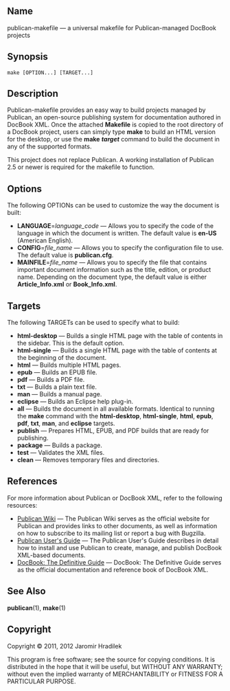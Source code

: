 Name
----

publican-makefile — a universal makefile for Publican-managed DocBook projects


Synopsis
--------

    make [OPTION...] [TARGET...]


Description
-----------

Publican-makefile provides an easy way to build projects managed by Publican, an open-source publishing system for documentation authored in DocBook XML. Once the attached **Makefile** is copied to the root directory of a DocBook project, users can simply type **make** to build an HTML version for the desktop, or use the **make** ***target*** command to build the document in any of the supported formats.

This project does not replace Publican. A working installation of Publican 2.5 or newer is required for the makefile to function.


Options
-------

The following OPTIONs can be used to customize the way the document is built:

* **LANGUAGE**=*language_code* — Allows you to specify the code of the language in which the document is written. The default value is **en-US** (American English).
* **CONFIG**=*file_name* — Allows you to specify the configuration file to use. The default value is **publican.cfg**.
* **MAINFILE**=*file_name* — Allows you to specify the file that contains important document information such as the title, edition, or product name. Depending on the document type, the default value is either **Article_Info.xml** or **Book_Info.xml**.


Targets
-------

The following TARGETs can be used to specify what to build:

* **html-desktop** — Builds a single HTML page with the table of contents in the sidebar. This is the default option.
* **html-single** — Builds a single HTML page with the table of contents at the beginning of the document.
* **html** — Builds multiple HTML pages.
* **epub** — Builds an EPUB file.
* **pdf** — Builds a PDF file.
* **txt** — Builds a plain text file.
* **man** — Builds a manual page.
* **eclipse** — Builds an Eclipse help plug-in.
* **all** — Builds the document in all available formats. Identical to running the **make** command with the **html-desktop**, **html-single**, **html**, **epub**, **pdf**, **txt**, **man**, and **eclipse** targets.
* **publish** — Prepares HTML, EPUB, and PDF builds that are ready for publishing.
* **package** — Builds a package.
* **test** — Validates the XML files.
* **clean** — Removes temporary files and directories.


References
----------

For more information about Publican or DocBook XML, refer to the following resources:

* [Publican Wiki](https://fedorahosted.org/publican/) — The Publican Wiki serves as the official website for Publican and provides links to other documents, as well as information on how to subscribe to its mailing list or report a bug with Bugzilla.
* [Publican User's Guide](http://jfearn.fedorapeople.org/en-US/Publican/3.0/html/Users_Guide/index.html) — The Publican User's Guide describes in detail how to install and use Publican to create, manage, and publish DocBook XML-based documents.
* [DocBook: The Definitive Guide](http://www.docbook.org/tdg/) — DocBook: The Definitive Guide serves as the official documentation and reference book of DocBook XML.


See Also
--------

**publican**(1), **make**(1)

Copyright
---------

Copyright © 2011, 2012 Jaromir Hradilek

This program is free software; see the source for copying conditions. It is distributed in the hope that it will be useful, but WITHOUT ANY WARRANTY; without even the implied warranty of MERCHANTABILITY or FITNESS FOR A PARTICULAR PURPOSE.
